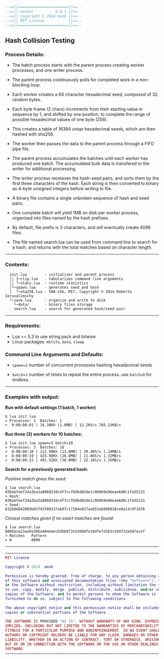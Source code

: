 ```lua
--==[[=======================]]==--
--==[[ hasher          0.0.3 ]]==--
--==[[ Copyright © 2024 monk ]]==--
--==[[ MIT License           ]]==--
--==[[=======================]]==--
```

Hash Collision Testing
---

### Process Details:

- The batch process starts with the parent process creating worker processes, and one writer process.

- The parent process continuously polls for completed work in a non-blocking loop.

- Each worker creates a 64 character hexadecimal seed, composed of 32 random bytes.

- Each byte frame (2 chars) increments from their starting value in sequence by 1, and shifted by one position, to complete the range of possible hexadecimal values of one byte (256).

- This creates a table of 16384 uniqe hexadecimal seeds, which are then hashed with sha256.

- The worker then passes the data to the parent process through a FIFO pipe file.

- The parent process accumulates the batches until each worker has produced one batch. The accumulated bulk data is transfered to the writer for additional processing.

- The writer process receieves the hash-seed pairs, and sorts them by the first three characters of the hash. Each string is then converted to binary as 4-byte unsigned integers before writing to file.

- A binary file contains a single unbroken sequence of hash and seed pairs.

- One complete batch will yield 1MB on disk per worker process, organized into files named by the hash prefixes.

- By default, file prefix is 3 characters, and will eventually create 4096 files.

- The file named search.lua can be used from command line to search for a hash, and returns with the total matches based on character length.

___

### Contents:
```
  init.lua        - initializer and parent process
  ││ ├─clip.lua   - tabularizes command line arguments
  ││ └─stats.lua  - runtime statistics
  │└─spawn.lua    - generates seed and hash
  │  └─sha256.lua - SHA-256, MIT, Copyright © 2014 Roberto Ierusalimschy
  └─save.lua      - organize and write to disk
    └─data/       - binary files storage
  - search.lua    - search for generated hash/seed pair
```
___

### Requirements:
  - Lua >= 5.3 to use string.pack and bitwise
  - Linux packages: `mkfifo`, `date`, `sleep`

### Command Line Arguments and Defaults:

  - `spawn=1` number of concurrent processes hashing hexadecimal seeds

  - `batch=1` number of times to repeat the entire process. use `batch=0` for endless.

___

### Examples with output:

**Run with default settings (1 batch, 1 worker)**

    $ lua init.lua
    > Processes: 1 	Batches: 1
    >  0:00:00:01 | 16.38Kh (1.0MB) | 12.2Kh/s 765.13KB/s

**Run three (3) workers for 10 batches:**

    $ lua init.lua spawn=3 batch=10
    > Processes: 3 	Batches: 10
    >  0:00:00:10 | 212.99Kh (13.0MB) | 20.4Kh/s 1.24MB/s
    >  0:00:00:19 | 425.98Kh (26.0MB) | 21.6Kh/s 1.32MB/s
    >  0:00:00:22 | 491.52Kh (30.0MB) | 22.1Kh/s 1.35MB/s

**Search for a previously generated hash:**

  *Positive match gives the seed:*

    $ lua search.lua 838abfeef24a3ba3a8060316c4f7ccfb9bd02de1c0b0b9e96eae6d0c1fe55215
    > Hash: 838abfeef24a3ba3a8060316c4f7ccfb9bd02de1c0b0b9e96eae6d0c1fe55215
    > Seed: 632b66842869b92f43780337ab07c17184e927aeb51ab896018ce0a13c9f1676

  *Closest matches given if no exact matches are found:*

    $ lua search.lua 8008ace23ae0a30ba404e4ec83bb6f2e32660fe10dfefd163c5d4722e587ecef
    > Matches	Pattern
    > 6     	8008

____

```lua
==============================================================================
MIT License                                                                   
                                                                              
Copyright © 2024  monk                                                        
                                                                              
Permission is hereby granted, free of charge, to any person obtaining a copy  
of this software and associated documentation files (the "Software"), to deal 
in the Software without restriction, including without limitation the rights  
to use, copy, modify, merge, publish, distribute, sublicense, and/or sell     
copies of the Software, and to permit persons to whom the Software is         
furnished to do so, subject to the following conditions:                      
                                                                              
The above copyright notice and this permission notice shall be included in all
copies or substantial portions of the Software.                               
                                                                              
THE SOFTWARE IS PROVIDED "AS IS", WITHOUT WARRANTY OF ANY KIND, EXPRESS OR    
IMPLIED, INCLUDING BUT NOT LIMITED TO THE WARRANTIES OF MERCHANTABILITY,      
FITNESS FOR A PARTICULAR PURPOSE AND NONINFRINGEMENT. IN NO EVENT SHALL THE   
AUTHORS OR COPYRIGHT HOLDERS BE LIABLE FOR ANY CLAIM, DAMAGES OR OTHER        
LIABILITY, WHETHER IN AN ACTION OF CONTRACT, TORT OR OTHERWISE, ARISING FROM, 
OUT OF OR IN CONNECTION WITH THE SOFTWARE OR THE USE OR OTHER DEALINGS IN THE 
SOFTWARE.                                                                     
==============================================================================
```